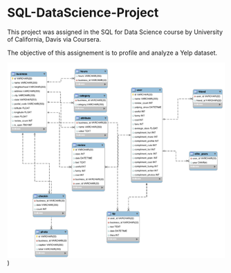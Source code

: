 # SQL-DataScience-Project
This project was assigned in the SQL for Data Science course by University of California, Davis via Coursera. 

The objective of this assignement is to profile and analyze a Yelp dataset.

![](images/Yelp%20Dataset%20Diagram.png))




   
 []("C:\Users\marie\Downloads\main.sql")

	


